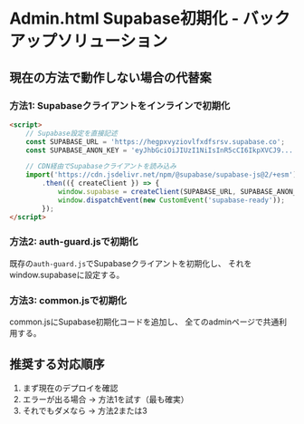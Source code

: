 # Admin.html Supabase初期化 - バックアップソリューション

## 現在の方法で動作しない場合の代替案

### 方法1: Supabaseクライアントをインラインで初期化

```html
<script>
    // Supabase設定を直接記述
    const SUPABASE_URL = 'https://hegpxvyziovlfxdfsrsv.supabase.co';
    const SUPABASE_ANON_KEY = 'eyJhbGciOiJIUzI1NiIsInR5cCI6IkpXVCJ9...';

    // CDN経由でSupabaseクライアントを読み込み
    import('https://cdn.jsdelivr.net/npm/@supabase/supabase-js@2/+esm')
        .then(({ createClient }) => {
            window.supabase = createClient(SUPABASE_URL, SUPABASE_ANON_KEY);
            window.dispatchEvent(new CustomEvent('supabase-ready'));
        });
</script>
```

### 方法2: auth-guard.jsで初期化

既存の`auth-guard.js`でSupabaseクライアントを初期化し、
それをwindow.supabaseに設定する。

### 方法3: common.jsで初期化

common.jsにSupabase初期化コードを追加し、
全てのadminページで共通利用する。

## 推奨する対応順序

1. まず現在のデプロイを確認
2. エラーが出る場合 → 方法1を試す（最も確実）
3. それでもダメなら → 方法2または3
